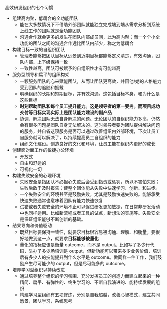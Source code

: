 高效研发组织的七个习惯
* 组建高内聚，低耦合的全功能团队
  * 能在大多数情况下不借助外部团队就能独立完成端到端从需求分析到系统上线工作的团队就是全功能团队
  * 沟通合作就会更多的发生在团队内部成员间，此为高内聚；而一个个小全功能的团队之间的沟通合作远比团队内部少，称之为低耦合
* 构建目标一致的自组织团队
  * 管理者能够把团队目标从远景到近期目标都能够定义清楚，有效沟通，团队内部、上下级保持一致
  * 一致性越高，团队可被赋予的自组织性才有可能越高
* 服务型领导和扁平的组织构架
  * 一颗服务团队的心来赋能团队，从而让团队更高效，并因他/她的人格魅力受到团队的追随和拥戴
  * 明确组织的长期和短期目标，并有效沟通。这包括目标本身，和为什么是这些目标
  * **时刻帮助团队和每个员工提升能力。这是领导者的第一要务。而项目成功交付等目标实现实际上是团队能力建设的副产品**
  * 协调、解决团队无法自身解决的问题。无论团队的自组织能力多高，仍然会有很多问题是团队自身无法解决的。这时领导者要为团队提供解决问题的服务，并自省这项服务是否可以通过改善组织内外部环境，下次让员工自服务就可以解决了，以持续提高员工自组织的能力
  * 组织文化建设。创造良好的文化和环境，让员工能在组织内更好的成长
* 创建面对面工作的敏捷办公环境
  * 开放式
  * 自由和舒适的
  * 可视化一切
* 构建失败安全的心理环境
  * 失败安全是指团队不必担心失败后会受到指责或惩罚，所以不害怕失败；失败后敢于及时报告；使整个团体能从失败中快速学习、创新、和进步。
  * 一个失败安全的环境甚至是鼓励失败，尤其是鼓励快速失败的。能够承受快速失败通常也意味着团队有能力快速恢复
  * 试错或者失败安全的环境不止可以促进研发更加敏捷，在日常非研发活动中也同样适用。比如新流程或者工具的试点，新想法的实施等。失败安全是保证组织能够不断创新的基础。
* 结果导向和价值驱动
  * 既然目标要保持一致性，就要求目标很容易被沟通、理解、和衡量。要很好地做到这一点，就要求**目标能够被量化**
  * 量化的指标应该是衡量 outcome，而不是 output。比如写了多少行代码，举办了多少场培训是 output，但新功能可以带来多少业务价值，培训后有多少人的技能提升到什么水平是 outcome。做同样一件工作，我们鼓励产生尽可能少的 output，但是尽可能多的 outcome。
* 培养学习型组织以持续改进
  * 通过培养整个组织的学习氛围、充分发挥员工的创造力而建立起来的一种精简、扁平、有弹性的、终生学习的、不断自我演进的、能持续发展的组织
  * 构建学习型组织有五项修炼，分别是自我超越，改善心智模式，建立共同愿景，团队学习，系统思考